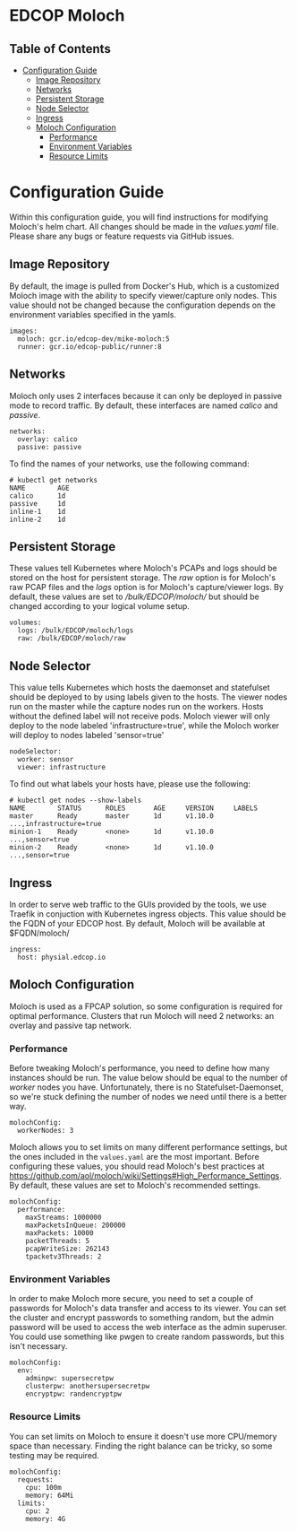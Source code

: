 # EDCOP Moloch

Table of Contents
-----------------

* [Configuration Guide](#configuration-guide)
	* [Image Repository](#image-repository)
	* [Networks](#networks)
	* [Persistent Storage](#persistent-storage)
	* [Node Selector](#node-selector)
	* [Ingress](#ingress)
	* [Moloch Configuration](#moloch-configuration)
		* [Performance](#performance)
		* [Environment Variables](#environment-variables)
		* [Resource Limits](#resource-limits)

# Configuration Guide

Within this configuration guide, you will find instructions for modifying Moloch's helm chart. All changes should be made in the *values.yaml* file.
Please share any bugs or feature requests via GitHub issues.

## Image Repository

By default, the image is pulled from Docker's Hub, which is a customized Moloch image with the ability to specify viewer/capture only nodes. This value should not be changed because the configuration depends on the environment variables specified in the yamls.

```
images:
  moloch: gcr.io/edcop-dev/mike-moloch:5
  runner: gcr.io/edcop-public/runner:8
```

## Networks

Moloch only uses 2 interfaces because it can only be deployed in passive mode to record traffic. By default, these interfaces are named *calico* and *passive*.

```
networks:
  overlay: calico
  passive: passive
```

To find the names of your networks, use the following command:

```
# kubectl get networks
NAME		AGE
calico		1d
passive		1d
inline-1	1d
inline-2	1d
```

## Persistent Storage

These values tell Kubernetes where Moloch's PCAPs and logs should be stored on the host for persistent storage. The *raw* option is for Moloch's raw PCAP files and the *logs* option is for Moloch's capture/viewer logs. By default, these values are set to */bulk/EDCOP/moloch/* but should be changed according to your logical volume setup.

```
volumes:
  logs: /bulk/EDCOP/moloch/logs
  raw: /bulk/EDCOP/moloch/raw
```

## Node Selector

This value tells Kubernetes which hosts the daemonset and statefulset should be deployed to by using labels given to the hosts. The viewer nodes run on the master while the capture nodes run on the workers. Hosts without the defined label will not receive pods. Moloch viewer will only deploy to the node labeled 'infrastructure=true', while the Moloch worker will deploy to nodes labeled 'sensor=true'

```
nodeSelector:
  worker: sensor
  viewer: infrastructure
```

To find out what labels your hosts have, please use the following:
```
# kubectl get nodes --show-labels
NAME		STATUS		ROLES		AGE		VERSION		LABELS
master 		Ready		master		1d		v1.10.0		...,infrastructure=true
minion-1	Ready		<none>		1d		v1.10.0		...,sensor=true
minion-2	Ready		<none>		1d		v1.10.0		...,sensor=true
```

## Ingress

In order to serve web traffic to the GUIs provided by the tools, we use Traefik in conjuction with Kubernetes ingress objects. This value should be the FQDN of your EDCOP host. By default, Moloch will be available at $FQDN/moloch/

```
ingress:
  host: physial.edcop.io
```

## Moloch Configuration

Moloch is used as a FPCAP solution, so some configuration is required for optimal performance. Clusters that run Moloch  will need 2 networks: an overlay and passive tap network.

### Performance

Before tweaking Moloch's performance, you need to define how many instances should be run. The value below should be equal to the number of *worker* nodes you have. Unfortunately, there is no Statefulset-Daemonset, so we're stuck defining the number of nodes we need until there is a better way.

```
molochConfig:
  workerNodes: 3
```

Moloch allows you to set limits on many different performance settings, but the ones included in the ```values.yaml``` are the most important. Before configuring these values, you should read Moloch's best practices at https://github.com/aol/moloch/wiki/Settings#High_Performance_Settings. By default, these values are set to Moloch's recommended settings.

```
molochConfig:
  performance:
    maxStreams: 1000000
    maxPacketsInQueue: 200000
    maxPackets: 10000
    packetThreads: 5
    pcapWriteSize: 262143
    tpacketv3Threads: 2
```

### Environment Variables

In order to make Moloch more secure, you need to set a couple of passwords for Moloch's data transfer and access to its viewer. You can set the cluster and encrypt passwords to something random, but the admin password will be used to access the web interface as the admin superuser. You could use something like pwgen to create random passwords, but this isn't necessary.

```
molochConfig:
  env:
    adminpw: supersecretpw
    clusterpw: anothersupersecretpw
    encryptpw: randencryptpw
```

### Resource Limits

You can set limits on Moloch to ensure it doesn't use more CPU/memory space than necessary. Finding the right balance can be tricky, so some testing may be required.

```
molochConfig:
  requests:
    cpu: 100m
    memory: 64Mi
  limits:
    cpu: 2
    memory: 4G
```
